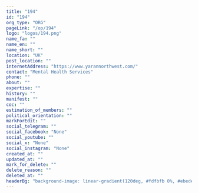 ```yaml
---
title: "194"
id: "194"
org_type: "ORG"
pageLink: "/op/194"
logo: "logos/194.png"
name_fa: ""
name_en: ""
name_short: ""
location: "UK"
post_location: ""
internetAddress: "https://www.yarannorthwest.com/"
contact: "Mental Health Services"
phone: ""
about: ""
expertise: ""
history: ""
manifest: ""
coc: ""
estimation_of_members: ""
political_orientation: ""
markForEdit: ""
social_telegram: ""
social_facebook: "None"
social_youtube: ""
social_x: "None"
social_instagram: "None"
created_at: ""
updated_at: ""
mark_for_delete: ""
delete_reason: ""
deleted_at: ""
headerBg: "background-image: linear-gradient(120deg, #fdfbfb 0%, #ebedee 100%);"
---
```

